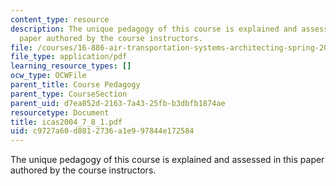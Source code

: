 ```yaml
---
content_type: resource
description: The unique pedagogy of this course is explained and assessed in this
  paper authored by the course instructors.
file: /courses/16-886-air-transportation-systems-architecting-spring-2004/c9727a60d8812736a1e997844e172584_icas2004_7_8_1.pdf
file_type: application/pdf
learning_resource_types: []
ocw_type: OCWFile
parent_title: Course Pedagogy
parent_type: CourseSection
parent_uid: d7ea852d-2163-7a43-25fb-b3dbfb1874ae
resourcetype: Document
title: icas2004_7_8_1.pdf
uid: c9727a60-d881-2736-a1e9-97844e172584
---
```

The unique pedagogy of this course is explained and assessed in this paper authored by the course instructors.

